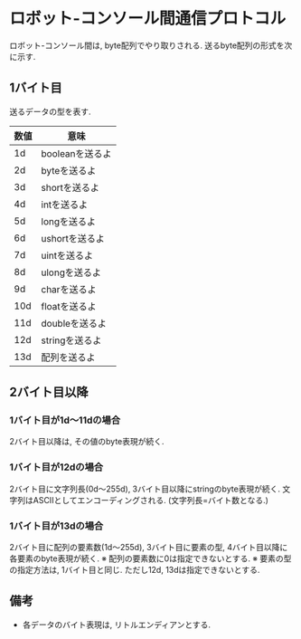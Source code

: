 # ロボット-コンソール間通信プロトコル

ロボット-コンソール間は, byte配列でやり取りされる.
送るbyte配列の形式を次に示す.

## 1バイト目
送るデータの型を表す.

数値 | 意味
--- | ---
1d | booleanを送るよ
2d | byteを送るよ
3d | shortを送るよ
4d | intを送るよ
5d | longを送るよ
6d | ushortを送るよ
7d | uintを送るよ
8d | ulongを送るよ
9d | charを送るよ
10d | floatを送るよ
11d | doubleを送るよ
12d | stringを送るよ
13d | 配列を送るよ

## 2バイト目以降
### 1バイト目が1d～11dの場合
2バイト目以降は, その値のbyte表現が続く.

### 1バイト目が12dの場合
2バイト目に文字列長(0d～255d), 3バイト目以降にstringのbyte表現が続く.
文字列はASCIIとしてエンコーディングされる. (文字列長=バイト数となる.)

### 1バイト目が13dの場合
2バイト目に配列の要素数(1d～255d), 3バイト目に要素の型, 4バイト目以降に各要素のbyte表現が続く.
※ 配列の要素数に0は指定できないとする.
※ 要素の型の指定方法は, 1バイト目と同じ. ただし12d, 13dは指定できないとする.

## 備考
* 各データのバイト表現は, リトルエンディアンとする.
